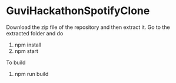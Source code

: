 # GuviHackathonSpotifyClone

Download the zip file of the repository and then extract it. Go to the extracted folder and do

1. npm install
2. npm start

To build

1. npm run build
